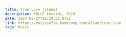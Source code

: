 ```yaml
---
title: True Love [album]
description: TULLE records, 2023
date: 2024-05-27T20:24:52.075Z
link: https://maijasofia.bandcamp.com/album/true-love
tags: Music
---
```

